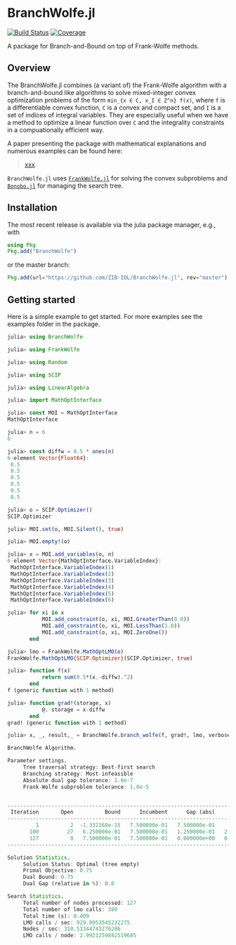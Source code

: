 # BranchWolfe.jl

[![Build Status](https://github.com/ZIB-IOL/BranchWolfe.jl/workflows/CI/badge.svg)](https://github.com/ZIB-IOL/BranchWolfe.jl/actions)
[![Coverage](https://codecov.io/gh/ZIB-IOL/BranchWolfe.jl/branch/master/graph/badge.svg)](https://codecov.io/gh/ZIB-IOL/BranchWolfe.jl)

A package for Branch-and-Bound on top of Frank-Wolfe methods.

## Overview

The BranchWolfe.jl combines (a variant of) the Frank-Wolfe algorithm with a branch-and-bound like algorithms to solve mixed-integer convex optimization problems of the form `min_{x ∈ C, x_I ∈ Z^n} f(x)`, where `f` is a differentiable convex function, `C` is a convex and compact set, and `I` is a set of indices of integral variables.
They are especially useful when we have a method to optimize a linear function over `C` and the integrality constraints in a compuationally efficient way. 

A paper presenting the package with mathematical explanations and numerous examples can be found here:

> [xxx](xxx).

`BranchWolfe.jl` uses [`FrankWolfe.jl`](https://github.com/ZIB-IOL/FrankWolfe.jl) for solving the convex subproblems and [`Bonobo.jl`](https://github.com/Wikunia/Bonobo.jl) for managing the search tree.

## Installation

The most recent release is available via the julia package manager, e.g., with

```julia
using Pkg
Pkg.add("BranchWolfe")
```

or the master branch:

```julia
Pkg.add(url="https://github.com/ZIB-IOL/BranchWolfe.jl", rev="master")
```

## Getting started

Here is a simple example to get started. For more examples see the examples folder in the package.

```julia
julia> using BranchWolfe

julia> using FrankWolfe

julia> using Random

julia> using SCIP

julia> using LinearAlgebra

julia> import MathOptInterface

julia> const MOI = MathOptInterface
MathOptInterface

julia> n = 6
6

julia> const diffw = 0.5 * ones(n)
6-element Vector{Float64}:
 0.5
 0.5
 0.5
 0.5
 0.5
 0.5

julia> o = SCIP.Optimizer()
SCIP.Optimizer

julia> MOI.set(o, MOI.Silent(), true)

julia> MOI.empty!(o)

julia> x = MOI.add_variables(o, n)
6-element Vector{MathOptInterface.VariableIndex}:
 MathOptInterface.VariableIndex(1)
 MathOptInterface.VariableIndex(2)
 MathOptInterface.VariableIndex(3)
 MathOptInterface.VariableIndex(4)
 MathOptInterface.VariableIndex(5)
 MathOptInterface.VariableIndex(6)

julia> for xi in x
           MOI.add_constraint(o, xi, MOI.GreaterThan(0.0))
           MOI.add_constraint(o, xi, MOI.LessThan(1.0))
           MOI.add_constraint(o, xi, MOI.ZeroOne())
       end

julia> lmo = FrankWolfe.MathOptLMO(o)
FrankWolfe.MathOptLMO{SCIP.Optimizer}(SCIP.Optimizer, true)

julia> function f(x)
           return sum(0.5*(x.-diffw).^2)
       end
f (generic function with 1 method)

julia> function grad!(storage, x)
           @. storage = x-diffw
       end
grad! (generic function with 1 method)

julia> x, _, result,_ = BranchWolfe.branch_wolfe(f, grad!, lmo, verbose = true)

BranchWolfe Algorithm.

Parameter settings.
	 Tree traversal strategy: Best-first search
	 Branching strategy: Most-infeasible
	 Absolute dual gap tolerance: 1.0e-7
	 Frank-Wolfe subproblem tolerance: 1.0e-5


-----------------------------------------------------------------------------------------------------------------------------------------------------------------------------------------------
 Iteration       Open          Bound      Incumbent      Gap (abs)      Gap (rel)       Time (s)      Nodes/sec        FW (ms)       LMO (ms)  LMO (calls c)   FW (Its) #ActiveSet  Discarded
-----------------------------------------------------------------------------------------------------------------------------------------------------------------------------------------------
         1          2  -1.332268e-15   7.500000e-01   7.500000e-01            Inf   2.890000e-01   1.038062e+01            158              1              4          3          1          0
       100         27   6.250000e-01   7.500000e-01   1.250000e-01   2.000000e+01   3.830000e-01   3.315927e+02              1              0            326          1          1          0
       127          0   7.500000e-01   7.500000e-01   0.000000e+00   0.000000e+00   4.090000e-01   3.105134e+02              1              0            380          1          1          0
-----------------------------------------------------------------------------------------------------------------------------------------------------------------------------------------------

Solution Statistics.
	 Solution Status: Optimal (tree empty)
	 Primal Objective: 0.75
	 Dual Bound: 0.75
	 Dual Gap (relative in %): 0.0

Search Statistics.
	 Total number of nodes processed: 127
	 Total number of lmo calls: 380
	 Total time (s): 0.409
	 LMO calls / sec: 929.0953545232275
	 Nodes / sec: 310.51344743276286
	 LMO calls / node: 2.9921259842519685
```

